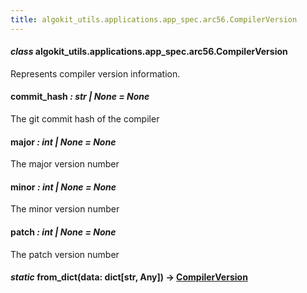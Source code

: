 ```yaml
---
title: algokit_utils.applications.app_spec.arc56.CompilerVersion
---
```


#### _class_ algokit_utils.applications.app_spec.arc56.CompilerVersion

Represents compiler version information.

#### commit_hash _: str | None_ _= None_

The git commit hash of the compiler

#### major _: int | None_ _= None_

The major version number

#### minor _: int | None_ _= None_

The minor version number

#### patch _: int | None_ _= None_

The patch version number

#### _static_ from_dict(data: dict[str, Any]) → [CompilerVersion](#algokit_utils.applications.app_spec.arc56.CompilerVersion)
